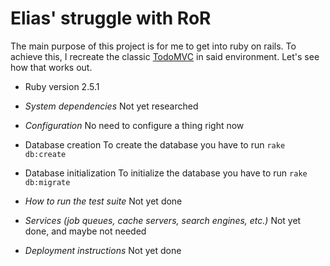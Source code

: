 # Elias' struggle with RoR

The main purpose of this project is for me to get into ruby on rails. To achieve this, I recreate the classic [TodoMVC](http://todomvc.com) in said environment. Let's see how that works out.

* Ruby version
2.5.1

* *System dependencies*
Not yet researched

* *Configuration*
No need to configure a thing right now

* Database creation
To create the database you have to run `rake db:create`

* Database initialization
To initialize the database you have to run `rake db:migrate`

* *How to run the test suite*
Not yet done

* *Services (job queues, cache servers, search engines, etc.)*
Not yet done, and maybe not needed

* *Deployment instructions*
Not yet done
